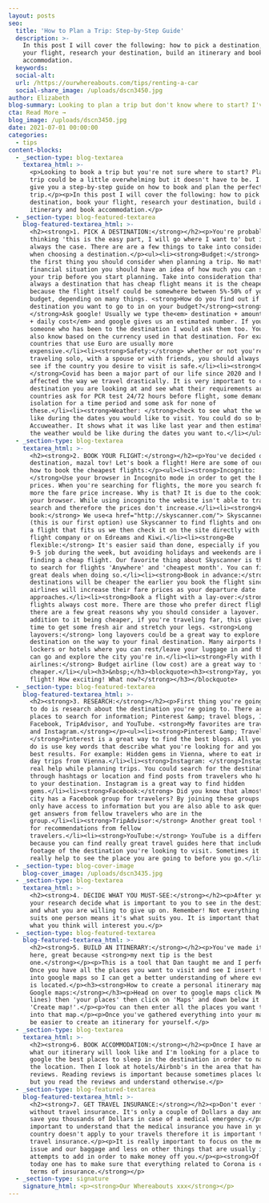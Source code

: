 ```yaml
---
layout: posts
seo:
  title: 'How to Plan a Trip: Step-by-Step Guide'
  description: >-
    In this post I will cover the following: how to pick a destination, book
    your flight, research your destination, build an itinerary and book
    accommodation.
  keywords:
  social-alt:
  url: /https://ourwhereabouts.com/tips/renting-a-car
  social-share_image: /uploads/dscn3450.jpg
author: Elizabeth
blog-summary: Looking to plan a trip but don't know where to start? I've got you!
cta: Read More →
blog_image: /uploads/dscn3450.jpg
date: 2021-07-01 00:00:00
categories:
  - tips
content-blocks:
  - _section-type: blog-textarea
    textarea_html: >-
      <p>Looking to book a trip but you're not sure where to start? Planning a
      trip could be a little overwhelming but it doesn't have to be. I'm here to
      give you a step-by-step guide on how to book and plan the perfect
      trip.</p><p>In this post I will cover the following: how to pick a
      destination, book your flight, research your destination, build an
      itinerary and book accommodation.</p>
  - _section-type: blog-featured-textarea
    blog-featured-textarea_html: >-
      <h2><strong>1. PICK A DESTINATION:</strong></h2><p>You're probably
      thinking 'this is the easy part, I will go where I want to' but it isn't
      always the case. There are are a few things to take into consideration
      when choosing a destination.</p><ul><li><strong>Budget:</strong> This is
      the first thing you should consider when planning a trip. No matter your
      financial situation you should have an idea of how much you can spend on
      your trip before you start planning. Take into consideration that not
      always a destination that has cheap flight means it is the cheapest option
      because the flight itself could be somewhere between 5%-50% of your
      budget, depending on many things. <strong>How do you find out if the
      destination you want to go to in on your budget?</strong><strong>
      </strong>Ask google! Usually we type the<em> destination + amount of days
      + daily cost</em> and google gives us an estimated number. If you know
      someone who has been to the destination I would ask them too. You could
      also know based on the currency used in that destination. For example,
      countries that use Euro are usually more
      expensive.</li><li><strong>Safety:</strong> whether or not you're
      traveling solo, with a spouse or with friends, you should always check to
      see if the country you desire to visit is safe.</li><li><strong>Covid-19:
      </strong>Covid has been a major part of our life since 2020 and has
      affected the way we travel drastically. It is very important to check the
      destination you are looking at and see what their requirements are. Some
      countries ask for PCR test 24/72 hours before flight, some demand
      isolation for a time period and some ask for none of
      these.</li><li><strong>Weather: </strong>check to see what the weather is
      like during the dates you would like to visit. You could do so by checking
      Accuweather. It shows what it was like last year and then estimate what
      the weather would be like during the dates you want to.</li></ul>
  - _section-type: blog-textarea
    textarea_html: >-
      <h2><strong>2. BOOK YOUR FLIGHT:</strong></h2><p>You've decided on a
      destination, mazal tov! Let's book a flight! Here are some of our tips on
      how to book the cheapest flights:</p><ul><li><strong>Incognito:
      </strong>Use your browser in Incognito mode in order to get the best
      prices. When you're searching for flights, the more you search for it, the
      more the fare price increase. Why is that? It is due to the cookies in
      your browser. While using incognito the website isn't able to track your
      search and therefore the prices don't increase.</li><li><strong>Where to
      book:</strong> We use<a href="http://skyscanner.com/"> Skyscanner.com</a>
      (this is our first option) use Skyscanner to find flights and once we find
      a flight that fits us we then check it on the site directly with the
      flight company or on Edreams and Kiwi.</li><li><strong>Be
      flexible:</strong> It's easier said than done, especially if you've got a
      9-5 job during the week, but avoiding holidays and weekends are key for
      finding a cheap flight. Our favorite thing about Skyscanner is the option
      to search for flights 'Anywhere' and 'cheapest month'. You can find really
      great deals when doing so.</li><li><strong>Book in advance:</strong> Some
      destinations will be cheaper the earlier you book the flight since most
      airlines will increase their fare prices as your departure date
      approaches.</li><li><strong>Book a flight with a lay-over:</strong> Direct
      flights always cost more. There are those who prefer direct flights but
      there are a few great reasons why you should consider a layover. In
      addition to it being cheaper, if you're traveling far, this gives you some
      time to get some fresh air and stretch your legs. <strong>Long
      layovers:</strong> long layovers could be a great way to explore another
      destination on the way to your final destination. Many airports have
      lockers or hotels where you can rest/leave your luggage in and then you
      can go and explore the city you're in.</li><li><strong>Fly with budget
      airlines:</strong> Budget airline (low cost) are a great way to fly for
      cheaper.</li></ul><h3>&nbsp;</h3><blockquote><h3><strong>Yay, you booked a
      flight! How exciting! What now?</strong></h3></blockquote>
  - _section-type: blog-featured-textarea
    blog-featured-textarea_html: >-
      <h2><strong>3. RESEARCH:</strong></h2><p>First thing you're going to want
      to do is research about the destination you're going to. There are a few
      places to search for information; Pinterest &amp; travel blogs, Instagram,
      Facebook, TripAdvisor, and YouTube. <strong>My favorites are travel blogs
      and Instagram.</strong></p><ul><li><strong>Pinterest &amp; Travel blogs:
      </strong>Pinterest is a great way to find the best blogs. All you need to
      do is use key words that describe what you're looking for and you get the
      best results. For example: Hidden gems in Vienna, where to eat in Vienna,
      day trips from Vienna.</li><li><strong>Instagram: </strong>Instagram is a
      real help while planning trips. You could search for the destination
      through hashtags or location and find posts from travelers who have been
      to your destination. Instagram is a great way to find hidden
      gems.</li><li><strong>Facebook:</strong> Did you know that almost every
      city has a Facebook group for travelers? By joining these groups you not
      only have access to information but you are also able to ask questions and
      get answers from fellow travelers who are in the
      group.</li><li><strong>TripAdvisor:</strong> Another great tool to look
      for recommendations from fellow
      travelers.</li><li><strong>YouTube:</strong> YouTube is a different world
      because you can find really great travel guides here that include visuals
      footage of the destination you're looking to visit. Sometimes it can
      really help to see the place you are going to before you go.</li></ul>
  - _section-type: blog-cover-image
    blog-cover_image: /uploads/dscn3435.jpg
  - _section-type: blog-textarea
    textarea_html: >-
      <h2><strong>4. DECIDE WHAT YOU MUST-SEE:</strong></h2><p>After you've done
      your research decide what is important to you to see in the destination
      and what you are willing to give up on. Remember! Not everything that
      suits one person means it's what suits you. It is important that you do
      what you think will interest you.</p>
  - _section-type: blog-featured-textarea
    blog-featured-textarea_html: >-
      <h2><strong>5. BUILD AN ITINERARY:</strong></h2><p>You've made it until
      here, great because <strong>my next tip is the best
      one.</strong></p><p>This is a tool that Dan taught me and I perfected.
      Once you have all the places you want to visit and see I insert them all
      into google maps so I can get a better understanding of where everything
      is located.</p><h3><strong>How to create a personal itinerary map via
      Google maps:</strong></h3><p>Head on over to google maps click Menu (three
      lines) then 'your places' then click on 'Maps' and down below it'll say
      'Create map!'.</p><p>You can then enter all the places you want to see
      into that map.</p><p>Once you've gathered everything into your map it'll
      be easier to create an itinerary for yourself.</p>
  - _section-type: blog-textarea
    textarea_html: >-
      <h2><strong>6. BOOK ACCOMMODATION:</strong></h2><p>Once I have an idea of
      what our itinerary will look like and I'm looking for a place to stay, I
      google the best places to sleep in the destination in order to narrow down
      the location. Then I look at hotels/Airbnb's in the area that have great
      reviews. Reading reviews is important because sometimes places look nice
      but you read the reviews and understand otherwise.</p>
  - _section-type: blog-featured-textarea
    blog-featured-textarea_html: >-
      <h2><strong>7. GET TRAVEL INSURANCE:</strong></h2><p>Don't ever fly
      without travel insurance. It's only a couple of Dollars a day and it can
      save you thousands of Dollars in case of a medical emergency.</p><p>It is
      important to understand that the medical insurance you have in your
      country doesn't apply to your travels therefore it is important to get
      travel insurance.</p><p>It is really important to focus on the medical
      issue and our baggage and less on other things that are usually insurance
      attempts to add in order to make money off you.</p><p><strong>Of course
      today one has to make sure that everything related to Corona is covered in
      terms of insurance.</strong></p>
  - _section-type: signature
    signature_html: <p><strong>Our Whereabouts xxx</strong></p>
---
```

